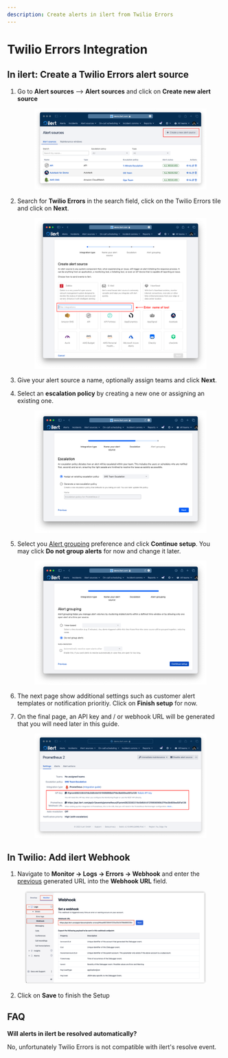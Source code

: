 ```yaml
---
description: Create alerts in ilert from Twilio Errors
---
```


# Twilio Errors Integration

## In ilert: Create a Twilio Errors alert source

1.  Go to **Alert sources** --> **Alert sources** and click on **Create new alert source**

    <figure><img src="../.gitbook/assets/Screenshot 2023-08-28 at 10.21.10.png" alt=""><figcaption></figcaption></figure>
2.  Search for **Twilio Errors** in the search field, click on the Twilio Errors tile and click on **Next**.&#x20;

    <figure><img src="../.gitbook/assets/Screenshot 2023-08-28 at 10.24.23.png" alt=""><figcaption></figcaption></figure>
3. Give your alert source a name, optionally assign teams and click **Next**.
4.  Select an **escalation policy** by creating a new one or assigning an existing one.

    <figure><img src="../.gitbook/assets/Screenshot 2023-08-28 at 11.37.47.png" alt=""><figcaption></figcaption></figure>
5.  Select you [Alert grouping](../alerting/alert-sources.md#alert-grouping) preference and click **Continue setup**. You may click **Do not group alerts** for now and change it later.&#x20;

    <figure><img src="../.gitbook/assets/Screenshot 2023-08-28 at 11.38.24.png" alt=""><figcaption></figcaption></figure>
6. The next page show additional settings such as customer alert templates or notification prioritiy. Click on **Finish setup** for now.
7.  On the final page, an API key and / or webhook URL will be generated that you will need later in this guide.

    <figure><img src="../.gitbook/assets/Screenshot 2023-08-28 at 11.47.34 (1).png" alt=""><figcaption></figcaption></figure>

## In Twilio: Add ilert Webhook

1. Navigate to **Monitor -> Logs -> Errors -> Webhook** and enter the [previous](twilio-errors.md#in-ilert-create-twilio-errors-alert-source) generated URL into the **Webhook URL** field.

<figure><img src="../.gitbook/assets/3 (1) (1) (1) (1) (1) (1).png" alt=""><figcaption></figcaption></figure>

2. Click on **Save** to finish the Setup

## FAQ

**Will alerts in ilert be resolved automatically?**

No, unfortunately Twilio Errors is not compatible with ilert's resolve event.
